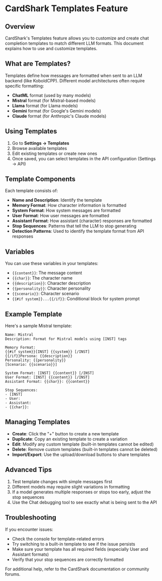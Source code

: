 # CardShark Templates Feature

## Overview

CardShark's Templates feature allows you to customize and create chat completion templates to match different LLM formats. This document explains how to use and customize templates.

## What are Templates?

Templates define how messages are formatted when sent to an LLM backend (like KoboldCPP). Different model architectures often require specific formatting:

- **ChatML** format (used by many models)
- **Mistral** format (for Mistral-based models)  
- **Llama** format (for Llama models)
- **Gemini** format (for Google's Gemini models)
- **Claude** format (for Anthropic's Claude models)

## Using Templates

1. Go to **Settings → Templates**
2. Browse available templates
3. Edit existing templates or create new ones
4. Once saved, you can select templates in the API configuration (Settings → API)

## Template Components

Each template consists of:

- **Name and Description**: Identify the template
- **Memory Format**: How character information is formatted
- **System Format**: How system messages are formatted
- **User Format**: How user messages are formatted
- **Assistant Format**: How assistant (character) responses are formatted
- **Stop Sequences**: Patterns that tell the LLM to stop generating
- **Detection Patterns**: Used to identify the template format from API responses

## Variables

You can use these variables in your templates:

- `{{content}}`: The message content
- `{{char}}`: The character name
- `{{description}}`: Character description
- `{{personality}}`: Character personality
- `{{scenario}}`: Character scenario
- `{{#if system}}...{{/if}}`: Conditional block for system prompt

## Example Template

Here's a sample Mistral template:

```
Name: Mistral
Description: Format for Mistral models using [INST] tags

Memory Format:
{{#if system}}[INST] {{system}} [/INST]
{{/if}}Persona: {{description}}
Personality: {{personality}}
[Scenario: {{scenario}}]

System Format: [INST] {{content}} [/INST]
User Format: [INST] {{content}} [/INST]
Assistant Format: {{char}}: {{content}}

Stop Sequences:
- [INST]
- User:
- Assistant:
- {{char}}:
```

## Managing Templates

- **Create**: Click the "+" button to create a new template
- **Duplicate**: Copy an existing template to create a variation
- **Edit**: Modify any custom template (built-in templates cannot be edited)
- **Delete**: Remove custom templates (built-in templates cannot be deleted)
- **Import/Export**: Use the upload/download buttons to share templates

## Advanced Tips

1. Test template changes with simple messages first
2. Different models may require slight variations in formatting
3. If a model generates multiple responses or stops too early, adjust the stop sequences
4. Use the Chat debugging tool to see exactly what is being sent to the API

## Troubleshooting

If you encounter issues:

- Check the console for template-related errors
- Try switching to a built-in template to see if the issue persists
- Make sure your template has all required fields (especially User and Assistant formats)
- Verify that your stop sequences are correctly formatted

For additional help, refer to the CardShark documentation or community forums.